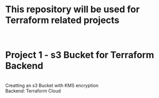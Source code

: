 <h1> This repository will be used for Terraform related projects </h1>
<br>
<h1> Project 1 - s3 Bucket for Terraform Backend </h1>
<br>
Creatting an s3 Bucket with KMS encryption 
<br>
Backend: Terraform Cloud 
